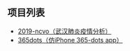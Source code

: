 ## 项目列表
- [2019-ncvo（武汉肺炎疫情分析）](https://shoppingzh.github.io/2019-ncov)
- [365dots（仿iPhone 365-dots app）](https://shoppingzh.github.io/365dots)

